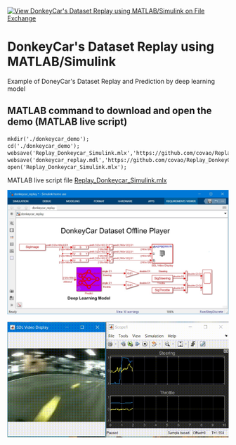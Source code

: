 [![View DonkeyCar's Dataset Replay using MATLAB/Simulink on File Exchange](https://www.mathworks.com/matlabcentral/images/matlab-file-exchange.svg)](https://jp.mathworks.com/matlabcentral/fileexchange/112655-donkeycar-s-dataset-replay-using-matlab-simulink)
# DonkeyCar's Dataset Replay using MATLAB/Simulink

Example of DoneyCar's Dataset Replay and Prediction by deep learning model

## MATLAB command to download and open the demo (MATLAB live script)
```
mkdir('./donkeycar_demo');
cd('./donkeycar_demo');
websave('Replay_Donkeycar_Simulink.mlx','https://github.com/covao/Replay_DonkeyCar_Simulink/raw/main/Replay_Donkeycar_Simulink.mlx');
websave('donkeycar_replay.mdl','https://github.com/covao/Replay_DonkeyCar_Simulink/raw/main/donkeycar_replay.mdl');
open('Replay_Donkeycar_Simulink.mlx');

```
MATLAB live script file [Replay_Donkeycar_Simulink.mlx](https://github.com/covao/Replay_DonkeyCar_Simulink/blob/main/Replay_Donkeycar_Simulink.mlx)  

![donkeycar_replay_model](img/donkeycar_replay_simulink.jpg)  

![donkeycar_replay_video](img/donkey_video.gif)  
